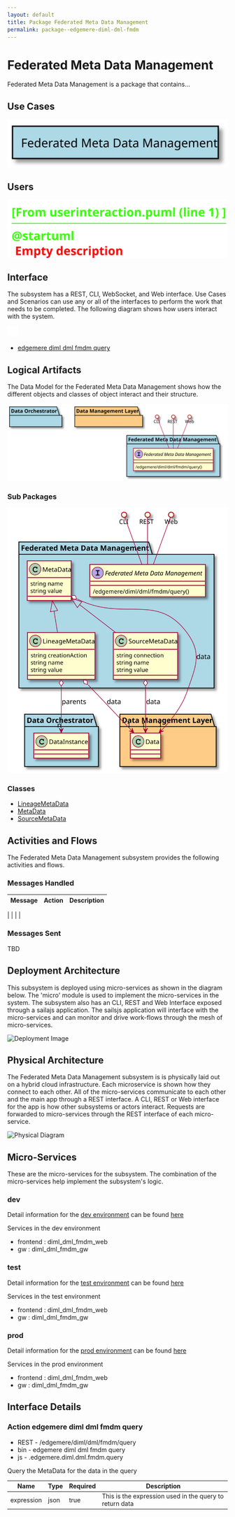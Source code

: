 ```yaml
---
layout: default
title: Package Federated Meta Data Management
permalink: package--edgemere-diml-dml-fmdm
---
```

# Federated Meta Data Management

Federated Meta Data Management is a package that contains...



## Use Cases



![UseCase Diagram](./usecases.svg)

## Users


![User Interaction](./userinteraction.svg)

## Interface
The subsystem has a REST, CLI, WebSocket, and Web interface. Use Cases and Scenarios can use any or all
of the interfaces to perform the work that needs to be completed. The following  diagram shows how
users interact with the system.

![Scenario Mappings Diagram](./scenariomapping.svg)

* [ edgemere diml dml fmdm query](#action--edgemere-diml-dml-fmdm-query)


## Logical Artifacts
The Data Model for the  Federated Meta Data Management shows how the different objects and classes of object interact
and their structure.

![Sub Package Diagram](./subpackage.svg)

### Sub Packages



![Logical Diagram](./logical.svg)

### Classes

* [LineageMetaData](class-LineageMetaData)
* [MetaData](class-MetaData)
* [SourceMetaData](class-SourceMetaData)


## Activities and Flows
The Federated Meta Data Management subsystem provides the following activities and flows.

### Messages Handled
| Message | Action | Description |
|---|---|---|

|    |    |    |

### Messages Sent

TBD

## Deployment Architecture

This subsystem is deployed using micro-services as shown in the diagram below. The 'micro' module is
used to implement the micro-services in the system.
The subsystem also has an CLI, REST and Web Interface exposed through a sailajs application. The sailsjs
application will interface with the micro-services and can monitor and drive work-flows through the mesh of
micro-services.

![Deployment Image](./deployment.svg)

## Physical Architecture

The Federated Meta Data Management subsystem is is physically laid out on a hybrid cloud infrastructure. Each microservice is shown
how they connect to each other. All of the micro-services communicate to each other and the main app through a
REST interface. A CLI, REST or Web interface for the app is how other subsystems or actors interact. Requests are
forwarded to micro-services through the REST interface of each micro-service.

![Physical Diagram](./physical.svg)

## Micro-Services
These are the micro-services for the subsystem. The combination of the micro-services help implement
the subsystem's logic.

### dev
Detail information for the [dev environment](environment--edgemere-diml-dml-fmdm-dev)
can be found [here](environment--edgemere-diml-dml-fmdm-dev)

Services in the dev environment

* frontend : diml_dml_fmdm_web
* gw : diml_dml_fmdm_gw

### test
Detail information for the [test environment](environment--edgemere-diml-dml-fmdm-test)
can be found [here](environment--edgemere-diml-dml-fmdm-test)

Services in the test environment

* frontend : diml_dml_fmdm_web
* gw : diml_dml_fmdm_gw

### prod
Detail information for the [prod environment](environment--edgemere-diml-dml-fmdm-prod)
can be found [here](environment--edgemere-diml-dml-fmdm-prod)

Services in the prod environment

* frontend : diml_dml_fmdm_web
* gw : diml_dml_fmdm_gw


## Interface Details


### Action  edgemere diml dml fmdm query

* REST - /edgemere/diml/dml/fmdm/query
* bin -  edgemere diml dml fmdm query
* js - .edgemere.diml.dml.fmdm.query

Query the MetaData for the data in the query

| Name | Type | Required | Description |
|---|---|---|---|
| expression | json |true | This is the expression used in the query to return data |




